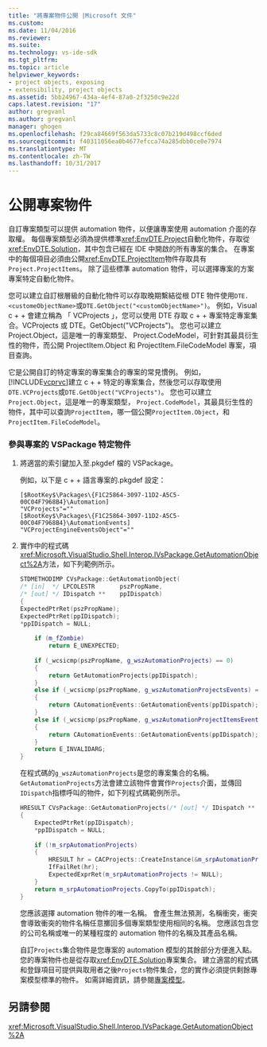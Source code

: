```yaml
---
title: "將專案物件公開 |Microsoft 文件"
ms.custom: 
ms.date: 11/04/2016
ms.reviewer: 
ms.suite: 
ms.technology: vs-ide-sdk
ms.tgt_pltfrm: 
ms.topic: article
helpviewer_keywords:
- project objects, exposing
- extensibility, project objects
ms.assetid: 5bb24967-434a-4ef4-87a0-2f3250c9e22d
caps.latest.revision: "17"
author: gregvanl
ms.author: gregvanl
manager: ghogen
ms.openlocfilehash: f29ca84669f563da5733c8c07b219d498ccf6ded
ms.sourcegitcommit: f40311056ea0b4677efcca74a285dbb0ce0e7974
ms.translationtype: MT
ms.contentlocale: zh-TW
ms.lasthandoff: 10/31/2017
---
```

# <a name="exposing-project-objects"></a>公開專案物件
自訂專案類型可以提供 automation 物件，以便讓專案使用 automation 介面的存取權。 每個專案類型必須為提供標準<xref:EnvDTE.Project>自動化物件，存取從<xref:EnvDTE.Solution>，其中包含已經在 IDE 中開啟的所有專案的集合。 在專案中的每個項目必須由公開<xref:EnvDTE.ProjectItem>物件存取具有`Project.ProjectItems`。 除了這些標準 automation 物件，可以選擇專案的方案專案特定自動化物件。  
  
 您可以建立自訂根層級的自動化物件可以存取晚期繫結從根 DTE 物件使用`DTE.<customeObjectName>`或`DTE.GetObject("<customObjectName>")`。 例如，Visual c + + 會建立稱為 「 VCProjects 」，您可以使用 DTE 存取 c + + 專案特定專案集合。VCProjects 或 DTE。GetObject("VCProjects")。 您也可以建立 Project.Object，這是唯一的專案類型、 Project.CodeModel，可針對其最具衍生性的物件，而公開 ProjectItem.Object 和 ProjectItem.FileCodeModel 專案，項目查詢。  
  
 它是公開自訂的特定專案的專案集合的專案的常見慣例。 例如，[!INCLUDE[vcprvc](../../code-quality/includes/vcprvc_md.md)]建立 c + + 特定的專案集合，然後您可以存取使用`DTE.VCProjects`或`DTE.GetObject("VCProjects")`。 您也可以建立`Project.Object`，這是唯一的專案類型， `Project.CodeModel`，其最具衍生性的物件，其中可以查詢`ProjectItem`，哪一個公開`ProjectItem.Object`，和`ProjectItem.FileCodeModel`。  
  
### <a name="to-contribute-a-vspackage-specific-object-for-a-project"></a>參與專案的 VSPackage 特定物件  
  
1.  將適當的索引鍵加入至.pkgdef 檔的 VSPackage。  
  
     例如，以下是 c + + 語言專案的.pkgdef 設定：  
  
    ```  
    [$RootKey$\Packages\{F1C25864-3097-11D2-A5C5-00C04F7968B4}\Automation]  
    "VCProjects"=""  
    [$RootKey$\Packages\{F1C25864-3097-11D2-A5C5-00C04F7968B4}\AutomationEvents]  
    "VCProjectEngineEventsObject"=""  
    ```  
  
2.  實作中的程式碼<xref:Microsoft.VisualStudio.Shell.Interop.IVsPackage.GetAutomationObject%2A>方法，如下列範例所示。  
  
    ```cpp  
    STDMETHODIMP CVsPackage::GetAutomationObject(  
    /* [in]  */ LPCOLESTR       pszPropName,   
    /* [out] */ IDispatch **    ppIDispatch)  
    {  
    ExpectedPtrRet(pszPropName);  
    ExpectedPtrRet(ppIDispatch);  
    *ppIDispatch = NULL;  
  
        if (m_fZombie)  
            return E_UNEXPECTED;  
  
        if (_wcsicmp(pszPropName, g_wszAutomationProjects) == 0)  
        {  
            return GetAutomationProjects(ppIDispatch);  
        }  
        else if (_wcsicmp(pszPropName, g_wszAutomationProjectsEvents) == 0)  
        {  
            return CAutomationEvents::GetAutomationEvents(ppIDispatch);  
        }  
        else if (_wcsicmp(pszPropName, g_wszAutomationProjectItemsEvents) == 0)  
        {  
            return CAutomationEvents::GetAutomationEvents(ppIDispatch);  
        }  
        return E_INVALIDARG;  
    }   
    ```  
  
     在程式碼的`g_wszAutomationProjects`是您的專案集合的名稱。 `GetAutomationProjects`方法會建立該物件會實作`Projects`介面，並傳回`IDispatch`指標呼叫的物件，如下列程式碼範例所示。  
  
    ```cpp  
    HRESULT CVsPackage::GetAutomationProjects(/* [out] */ IDispatch ** ppIDispatch)  
    {  
        ExpectedPtrRet(ppIDispatch);  
        *ppIDispatch = NULL;  
  
        if (!m_srpAutomationProjects)  
        {  
            HRESULT hr = CACProjects::CreateInstance(&m_srpAutomationProjects);  
            IfFailRet(hr);  
            ExpectedExprRet(m_srpAutomationProjects != NULL);  
        }  
        return m_srpAutomationProjects.CopyTo(ppIDispatch);  
    }  
    ```  
  
     您應該選擇 automation 物件的唯一名稱。 會產生無法預測，名稱衝突，衝突會導致衝突的物件名稱任意擲回多個專案類型使用相同的名稱。 您應該包含您的公司名稱或唯一的某種程度的 automation 物件的名稱及其產品名稱。  
  
     自訂`Projects`集合物件是您專案的 automation 模型的其餘部分方便進入點。 您的專案物件也是從存取<xref:EnvDTE.Solution>專案集合。 建立適當的程式碼和登錄項目可提供與取用者之後`Projects`物件集合，您的實作必須提供剩餘專案模型標準的物件。 如需詳細資訊，請參閱[專案模型](../../extensibility/internals/project-modeling.md)。  
  
## <a name="see-also"></a>另請參閱  
 <xref:Microsoft.VisualStudio.Shell.Interop.IVsPackage.GetAutomationObject%2A>